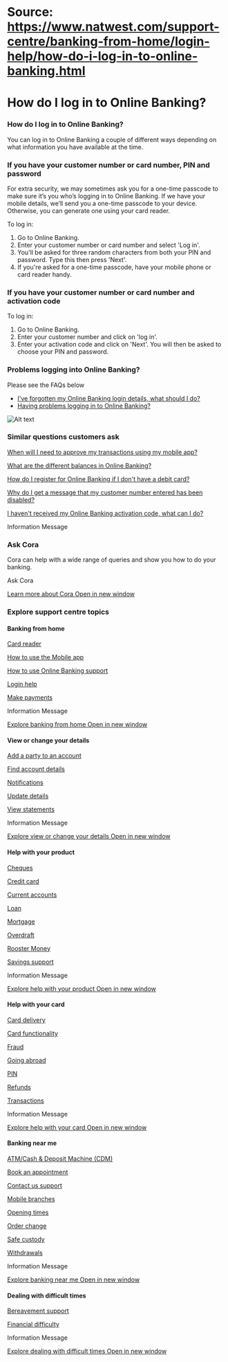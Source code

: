 # Source: https://www.natwest.com/support-centre/banking-from-home/login-help/how-do-i-log-in-to-online-banking.html

# How do I log in to Online Banking?

### How do I log in to Online Banking?

You can log in to Online Banking a couple of different ways depending on what information you have available at the time.

### If you have your customer number or card number, PIN and password

For extra security, we may sometimes ask you for a one-time passcode to make sure it’s you who’s logging in to Online Banking. If we have your mobile details, we’ll send you a one-time passcode to your device. Otherwise, you can generate one using your card reader.

To log in:

1. Go to Online Banking.
2. Enter your customer number or card number and select 'Log in'.
3. You'll be asked for three random characters from both your PIN and password. Type this then press 'Next'.
4. If you're asked for a one-time passcode, have your mobile phone or card reader handy.

### If you have your customer number or card number and activation code

To log in:

1. Go to Online Banking.
2. Enter your customer number and click on 'log in'.
3. Enter your activation code and click on 'Next'. You will then be asked to choose your PIN and password.

### Problems logging into Online Banking?

Please see the FAQs below

* [I've forgotten my Online Banking login details, what should I do?](https://www.natwest.com/support-centre/banking-from-home/login-help/ive-forgotten-my-ebanking-login-details-what-should-i-do.html)
* [Having problems logging in to Online Banking?](https://www.natwest.com/support-centre/banking-from-home/login-help/having-problems-logging-in-to-online-banking.html)

![Alt text](https://www.natwest.com/content/experience-fragments/faq-master/en_uk/personal/categoryxf/banking-from-home/Natwest/_jcr_content/master-par/container/productlistingmultip/product-listing-multiple-product/product_0/productimage.coreimg.svg/1701436731340/illus-web-pink-daisywheel-flower.svg)

### Similar questions customers ask

[When will I need to approve my transactions using my mobile app?](https://www.natwest.com/support-centre/banking-from-home/how-to-use-the-mobile-app/when-will-i-need-to-approve-my-transactions-using-my-mobile-app.html)

[What are the different balances in Online Banking?](https://www.natwest.com/support-centre/banking-from-home/how-to-use-ebanking/what-are-the-different-balances-in-ebanking.html)

[How do I register for Online Banking if I don't have a debit card?](https://www.natwest.com/support-centre/banking-from-home/how-to-use-ebanking/how-do-i-register-for-ebanking-if-i-dont-have-a-debit-card.html)

[Why do I get a message that my customer number entered has been disabled?](https://www.natwest.com/support-centre/banking-from-home/login-help/why-do-i-get-a-message-that-my-customer-number-entered-has-been-disabled.html)

[I haven't received my Online Banking activation code, what can I do?](https://www.natwest.com/support-centre/banking-from-home/login-help/i-havent-received-my-ebanking-activation-code-what-can-i-do.html)

Information Message

### Ask Cora

Cora can help with a wide range of queries and show you how to do your banking.

Ask Cora

[Learn more about Cora  Open in new window](https://www.natwest.com/support-centre/cora.html "Learn more about Cora")

### Explore support centre topics

#### Banking from home

[Card reader](https://www.natwest.com/support-centre/banking-from-home/card-reader.html)

[How to use the Mobile app](https://www.natwest.com/support-centre/banking-from-home/how-to-use-the-mobile-app.html)

[How to use Online Banking support](https://www.natwest.com/support-centre/banking-from-home/how-to-use-ebanking.html)

[Login help](https://www.natwest.com/support-centre/banking-from-home/login-help.html)

[Make payments](https://www.natwest.com/support-centre/banking-from-home/make-payments.html)

Information Message

[Explore banking from home  Open in new window](https://www.natwest.com/support-centre/banking-from-home.html "Explore banking from home")

#### View or change your details

[Add a party to an account](https://www.natwest.com/support-centre/view-or-change-your-details/add-a-party-to-an-account.html)

[Find account details](https://www.natwest.com/support-centre/view-or-change-your-details/find-account-details.html)

[Notifications](https://www.natwest.com/support-centre/view-or-change-your-details/notifications.html)

[Update details](https://www.natwest.com/support-centre/view-or-change-your-details/update-details.html)

[View statements](https://www.natwest.com/support-centre/view-or-change-your-details/view-statements.html)

Information Message

[Explore view or change your details  Open in new window](https://www.natwest.com/support-centre/view-or-change-your-details.html "Explore view or change your details")

#### Help with your product

[Cheques](https://www.natwest.com/support-centre/help-with-your-product/cheques.html)

[Credit card](https://www.natwest.com/support-centre/help-with-your-product/credit-card.html)

[Current accounts](https://www.natwest.com/support-centre/help-with-your-product/current-accounts.html)

[Loan](https://www.natwest.com/support-centre/help-with-your-product/loan.html)

[Mortgage](https://www.natwest.com/support-centre/help-with-your-product/mortgage.html)

[Overdraft](https://www.natwest.com/support-centre/help-with-your-product/overdraft.html)

[Rooster Money](https://www.natwest.com/support-centre/help-with-your-product/rooster-money.html)

[Savings support](https://www.natwest.com/support-centre/help-with-your-product/savings.html)

Information Message

[Explore help with your product  Open in new window](https://www.natwest.com/support-centre/help-with-your-product.html "Explore help with your product")

#### Help with your card

[Card delivery](https://www.natwest.com/support-centre/help-with-your-card/card-delivery.html)

[Card functionality](https://www.natwest.com/support-centre/help-with-your-card/card-functionality.html)

[Fraud](https://www.natwest.com/support-centre/help-with-your-card/fraud.html)

[Going abroad](https://www.natwest.com/support-centre/help-with-your-card/going-abroad.html)

[PIN](https://www.natwest.com/support-centre/help-with-your-card/pin.html)

[Refunds](https://www.natwest.com/support-centre/help-with-your-card/refunds.html)

[Transactions](https://www.natwest.com/support-centre/help-with-your-card/transactions.html)

Information Message

[Explore help with your card  Open in new window](https://www.natwest.com/support-centre/help-with-your-card.html "Explore help with your card")

#### Banking near me

[ATM/Cash & Deposit Machine (CDM)](https://www.natwest.com/support-centre/banking-near-me/atm-cash-deposit-machine-cdm.html)

[Book an appointment](https://www.natwest.com/support-centre/banking-near-me/book-an-appointment.html)

[Contact us support](https://www.natwest.com/support-centre/banking-near-me/contact-us.html)

[Mobile branches](https://www.natwest.com/support-centre/banking-near-me/mobile-branches.html)

[Opening times](https://www.natwest.com/support-centre/banking-near-me/opening-times.html)

[Order change](https://www.natwest.com/support-centre/banking-near-me/order-change.html)

[Safe custody](https://www.natwest.com/support-centre/banking-near-me/safe-custody.html)

[Withdrawals](https://www.natwest.com/support-centre/banking-near-me/withdrawals.html)

Information Message

[Explore banking near me  Open in new window](https://www.natwest.com/support-centre/banking-near-me.html "Explore banking near me")

#### Dealing with difficult times

[Bereavement support](https://www.natwest.com/support-centre/dealing-with-difficult-times/bereavement.html)

[Financial difficulty](https://www.natwest.com/support-centre/dealing-with-difficult-times/financial-difficulty.html)

Information Message

[Explore dealing with difficult times  Open in new window](https://www.natwest.com/support-centre/dealing-with-difficult-times.html "Explore dealing with difficult times")